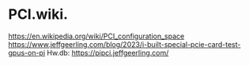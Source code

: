 # PCI.wiki.
https://en.wikipedia.org/wiki/PCI_configuration_space https://www.jeffgeerling.com/blog/2023/i-built-special-pcie-card-test-gpus-on-pi  Hw.db: https://pipci.jeffgeerling.com/
